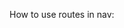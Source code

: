 
How to use routes in nav:
<script>
	import { RouterLink, RouterView } from 'vue-router';
</script>
<template>
	<nav>
		<!-- Links to route us, these correlate to router index.js -->
		<RouterLink active-class='active' to='/'>Home</RouterLink> 
		<RouterLink active-class='active' to='/about'>About</RouterLink>
	</nav>

<RouterView/> <!--Tells us where to render the output -->
</template>
<style>
</style>





<script>
// router/index.js:
import { createRouter, createWebHistory } from 'vue-router';
import { HomeView } from "../views/HomeView.vue";
import { notFound } from "../views/notFound.vue";
const router = createRouter({  
  history: createWebHistory(import.meta.env.BASE_URL),  
  routes: [  
    {  
      path: "/",  
      name: "home",  
      component: HomeView,  // This comes from views folder
		// Note: This may be the non-lazy-load style
    },  
    {  
      path: "/developer/:id",  // Dynamic paths -- params via useRoute
      name: "developer",  
			// Lazy load syntax?
		component: () => import("../views/devView.vue"),  
		children: [ // Nested routes -- seems to need a nested <RouterView/> 
			{
				path: "profile",
				component: () => import("..views/devProfile.vue")
			},
			{
				path: "projects",
				component: () => import("..views/devProjects.vue")
			}
		],
    },  
	{
		path: "/:pathmatch(.*)*",
		name: "notFound",
		component: NotFoundView,
	},
  ],  
});
export default router;
</script>




